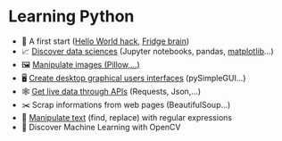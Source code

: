 # Learning Python 

- 👋 A first start ([Hello World hack](AFirstStart/Hello_World_Hack.ipynb), [Fridge brain](AFirstStart/Fridge_Brain.ipynb))
- 📈 [Discover data sciences](DataSciences/atelier_Titanic.ipynb) (Jupyter notebooks, pandas,
 [matplotlib](DataSciences/learnMatplolib.ipynb)...)
- 🖼️ [Manipulate images (Pillow,...)](ManipulatePictures/manipluatePictures.ipynb)
- 🖥️ [Create desktop graphical users interfaces](MakeGUI/readme.md) (pySimpleGUI...)
- 🕸️ [Get live data through APIs](APIsRequests/Where_is_ISS.ipynb) (Requests, Json,...)
- ✂️ Scrap informations from web pages (BeautifulSoup...)
- 🔡 [Manipulate text](RegularExpressions/practiceRegex.ipynb) (find, replace) with regular expressions
- 🧠 Discover Machine Learning with OpenCV






